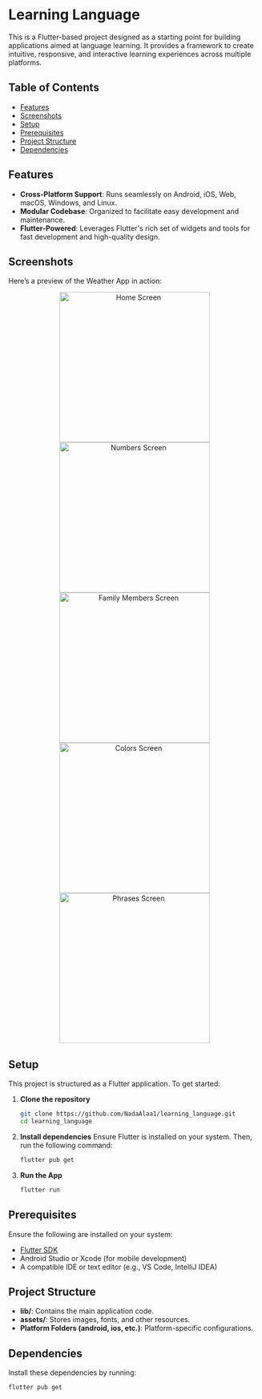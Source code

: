 # Learning Language

This is a Flutter-based project designed as a starting point for building applications aimed at language learning. It provides a framework to create intuitive, responsive, and interactive learning experiences across multiple platforms.

## Table of Contents

- [Features](#features)
- [Screenshots](#screenshots)
- [Setup](#setup)
- [Prerequisites](#prerequisites)
- [Project Structure](#project-structure)
- [Dependencies](#dependencies)

## Features

- **Cross-Platform Support**: Runs seamlessly on Android, iOS, Web, macOS, Windows, and Linux.
- **Modular Codebase**: Organized to facilitate easy development and maintenance.
- **Flutter-Powered**: Leverages Flutter's rich set of widgets and tools for fast development and high-quality design.
  
## Screenshots
Here’s a preview of the Weather App in action:

<p align="center">
  <img src="assets/screenshots/home.jpg" alt="Home Screen" width="300">
  <img src="assets/screenshots/numbers.jpg" alt="Numbers Screen" width="300">
  <img src="assets/screenshots/family_members.jpg" alt="Family Members Screen" width="300">
  <img src="assets/screenshots/colors.jpg" alt="Colors Screen" width="300">
  <img src="assets/screenshots/phrases.jpg" alt="Phrases Screen" width="300">
</p>

## Setup

This project is structured as a Flutter application. To get started:
1. **Clone the repository**
   ```bash
   git clone https://github.com/NadaAlaa1/learning_language.git
   cd learning_language

2. **Install dependencies** Ensure Flutter is installed on your system. Then, run the following command:
   ```bash
   flutter pub get

3. **Run the App**
   ```bash
   flutter run

## Prerequisites
Ensure the following are installed on your system:
- [Flutter SDK](https://docs.flutter.dev/get-started/install)
- Android Studio or Xcode (for mobile development)
- A compatible IDE or text editor (e.g., VS Code, IntelliJ IDEA)

## Project Structure

- **lib/**: Contains the main application code.
- **assets/**: Stores images, fonts, and other resources.
- **Platform Folders (android, ios, etc.)**: Platform-specific configurations.

## Dependencies

Install these dependencies by running:
```bash
flutter pub get
